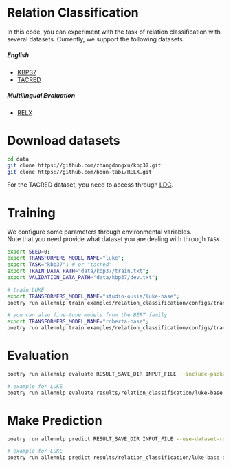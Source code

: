 # Relation Classification
In this code, you can experiment with the task of relation classification with several datasets. Currently, we support the following datasets.


#####  English 
* [KBP37](https://arxiv.org/abs/1508.01006)
* [TACRED](https://www.aclweb.org/anthology/D17-1004/)

#####  Multilingual Evaluation
* [RELX](https://www.aclweb.org/anthology/2020.findings-emnlp.32/)

# Download datasets
```bash
cd data
git clone https://github.com/zhangdongxu/kbp37.git
git clone https://github.com/boun-tabi/RELX.git
```

For the TACRED dataset, you need to access through [LDC](https://catalog.ldc.upenn.edu/LDC2018T24).

# Training
We configure some parameters through environmental variables.  
Note that you need provide what dataset you are dealing with through `TASK`.
```bash
export SEED=0;
export TRANSFORMERS_MODEL_NAME="luke";
export TASK="kbp37"; # or "tacred".
export TRAIN_DATA_PATH="data/kbp37/train.txt";
export VALIDATION_DATA_PATH="data/kbp37/dev.txt";

# train LUKE
export TRANSFORMERS_MODEL_NAME="studio-ousia/luke-base";
poetry run allennlp train examples/relation_classification/configs/transformers_luke.jsonnet -s results/relation_classification/luke-base --include-package examples -o '{"trainer": {"cuda_device": 0}}'

# you can also fine-tune models from the BERT family
export TRANSFORMERS_MODEL_NAME="roberta-base";
poetry run allennlp train examples/relation_classification/configs/transformers.jsonnet  -s results/relation_classification/roberta-base --include-package examples
```

# Evaluation
```bash
poetry run allennlp evaluate RESULT_SAVE_DIR INPUT_FILE --include-package examples --output-file OUTPUT_FILE 

# example for LUKE
poetry run allennlp evaluate results/relation_classification/luke-base data/kbp37/test.txt --include-package examples --output-file results/relation_classification/luke-base/metrics_test.json --cuda 0
```

# Make Prediction
```bash
poetry run allennlp predict RESULT_SAVE_DIR INPUT_FILE --use-dataset-reader --include-package examples --cuda-device CUDA_DEVICE --output-file OUTPUT_FILE

# example for LUKE
poetry run allennlp predict results/relation_classification/luke-base data/kbp37/dev.txt --use-dataset-reader --include-package examples --cuda-device 0 --output-file results/relation_classification/luke-base/prediction.json
```

